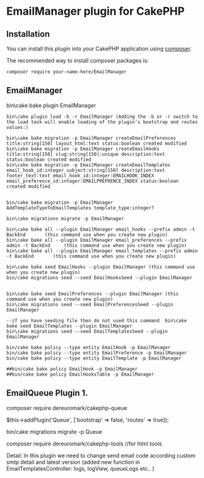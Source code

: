 # EmailManager plugin for CakePHP

## Installation

You can install this plugin into your CakePHP application using [composer](https://getcomposer.org).

The recommended way to install composer packages is:

```
composer require your-name-here/EmailManager
```


EmailManager
-----------------------------------------------------------------------------------------------------------------------
bin\cake bake plugin EmailManager

	bin\cake plugin load -b -r EmailManager (Adding the -b or -r switch to the load task will enable loading of the plugin’s bootstrap and routes values:)

	bin\cake bake migration -p EmailManager createEmailPreferences title:string[150] layout_html:text status:boolean created modified
	bin\cake bake migration -p EmailManager createEmailHooks title:string[150] slug:string[150]:unique description:text status:boolean created modified
	bin\cake bake migration -p EmailManager createEmailTemplates email_hook_id:integer subject:string[150] description:text footer_text:text email_hook_id:integer:EMAILHOOK_INDEX email_preference_id:integer:EMAILPREFRENCE_INDEX status:boolean created modified


	bin/cake bake migration -p EmailManager AddTemplateTypeToEmailTemplates template_type:integer?

	bin\cake migrations migrate -p EmailManager

	bin\cake bake all --plugin EmailManager email_hooks --prefix admin -t BackEnd		(this command use when you create new plugin)
	bin\cake bake all --plugin EmailManager email_preferences --prefix admin -t BackEnd		(this command use when you create new plugin)
	bin\cake bake all --plugin EmailManager email_templates --prefix admin -t BackEnd		(this command use when you create new plugin)

	bin\cake bake seed EmailHooks --plugin EmailManager	(this command use when you create new plugin)
	bin/cake migrations seed --seed EmailHooksSeed --plugin EmailManager


	bin\cake bake seed EmailPreferences --plugin EmailManager (this command use when you create new plugin)
	bin\cake migrations seed --seed EmailPreferencesSeed --plugin EmailManager

	--if you have seeding file then do not used this command  bin\cake bake seed EmailTemplates --plugin EmailManager
	bin\cake migrations seed --seed EmailTemplatesSeed --plugin EmailManager

    bin/cake bake policy --type entity EmailHook -p EmailManager
    bin/cake bake policy --type entity EmailPreference -p EmailManager
    bin/cake bake policy --type entity EmailTemplate -p EmailManager

    ##bin/cake bake policy EmailHook -p EmailManager
    ##bin/cake bake policy EmailHooksTable -p EmailManager


EmailQueue Plugin 1.
----------------------------------------------------------------------------------------------------
composer require dereuromark/cakephp-queue

$this->addPlugin('Queue', ['bootstrap' => false, 'routes' => true]);

bin/cake migrations migrate -p Queue

composer require dereuromark/cakephp-tools 	//for html tools


Detail: In this plugin we need to change send email code according custom smtp detail and latest version (added new function in EmailTemplatesController: logs, logView, queueLogs etc.. )
